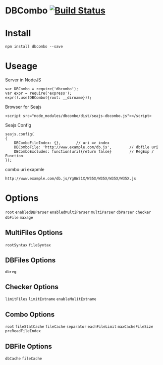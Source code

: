 DBCombo  [![Build Status](https://travis-ci.org/Bacra/node-dbcombo.svg?branch=master)](https://travis-ci.org/Bacra/node-dbcombo)
==================

# Install
```
npm install dbcombo --save
```

# Useage

Server in NodeJS
```
var DBCombo = require('dbcombo');
var expr = require('express');
expr().use(DBCombo({root: __dirname}));
```

Browser for Seajs
```
<script src="node_modules/dbcombo/dist/seajs-dbcombo.js"></script>
```

Seajs Config
```
seajs.config(
{
	DBComboFileIndex: {},		// uri => index
	DBComboFile: 'http://www.example.com/db.js',		// dbfile uri
	DBComboExcludes: function(uri){return false}		// RegExp / Function
});
```

combo uri exapmle

```
http://www.example.com/db.js/Yg0W21X/W35X/W35X/W35X/W35X.js
```


# Options

`root`
`enabledDBParser`
`enabledMultiParser`
`multiParser`
`dbParser`
`checker`
`dbFile`
`maxage`


## MultiFiles Options

`rootSyntax`
`fileSyntax`


## DBFiles Options

`dbreg`


## Checker Options

`limitFiles`
`limitExtname`
`enableMulitExtname`


## Combo Options

`root`
`fileStatCache`
`fileCache`
`separator`
`eachFileLimit`
`maxCacheFileSize`
`preReadFileIndex`


## DBFile Options

`dbCache`
`fileCache`
